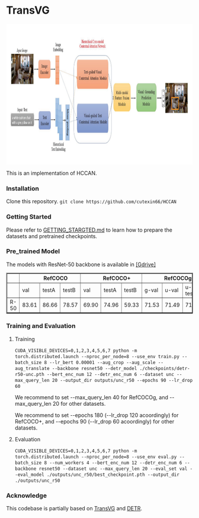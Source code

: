 # TransVG
<p align="center"> <img src='docs/HCCAN.png' align="center" height="380px"> </p>

This is an implementation of HCCAN.

    

### Installation
Clone this repository.
    ```
    git clone https://github.com/cutexin66/HCCAN
    ```



### Getting Started

Please refer to [GETTING_STARGTED.md](docs/GETTING_STARTED.md) to learn how to prepare the datasets and pretrained checkpoints.

### Pre_trained Model 

The models with ResNet-50 backbone is available in [[Gdrive]](https://drive.google.com/drive/folders/1kj-ySKSjUHfBKUywmkS8tkbXidbteOlz?usp=share_link)

<table border="2">
    <thead>
        <tr>
            <th colspan=1> </th>
            <th colspan=3> &nbsp&nbsp&nbsp&nbsp&nbsp&nbsp&nbsp RefCOCO </th>
            <th colspan=3> &nbsp&nbsp&nbsp&nbsp&nbsp&nbsp&nbsp RefCOCO+</th>
            <th colspan=3> &nbsp&nbsp&nbsp&nbsp&nbsp&nbsp&nbsp RefCOCOg</th>
            <th colspan=2> Flickr30k</th>
        </tr>
    </thead>
    <tbody>
    <tr>    
            <td> </td>
            <td>val</td>
            <td>testA</td>
            <td>testB</td>
            <td>val</td>
            <td>testA</td>
            <td>testB</td>
            <td>g-val</td>
            <td>u-val</td>
            <td>u-test</td>
            <td>test</td>
        </tr>
    </tbody>
    <tbody>
    <tr>
            <td> R-50 </td>
            <td>83.61</td>
            <td>86.66</td>
            <td>78.57</td>
            <td>69.90</td>
            <td>74.96</td>
            <td>59.33</td>
            <td>71.53</td>
            <td>71.49</td>
            <td>71.84</td>
            <td>79.47</td>            
        </tr>
    </tbody>
</table>


### Training and Evaluation

1.  Training
    ```
    CUDA_VISIBLE_DEVICES=0,1,2,3,4,5,6,7 python -m torch.distributed.launch --nproc_per_node=8 --use_env train.py --batch_size 8 --lr_bert 0.00001 --aug_crop --aug_scale --aug_translate --backbone resnet50 --detr_model ./checkpoints/detr-r50-unc.pth --bert_enc_num 12 --detr_enc_num 6 --dataset unc --max_query_len 20 --output_dir outputs/unc_r50 --epochs 90 --lr_drop 60
    ```

    We recommend to set --max_query_len 40 for RefCOCOg, and --max_query_len 20 for other datasets. 
    
    We recommend to set --epochs 180 (--lr_drop 120 acoordingly) for RefCOCO+, and --epochs 90 (--lr_drop 60 acoordingly) for other datasets. 

2.  Evaluation
    ```
    CUDA_VISIBLE_DEVICES=0,1,2,3,4,5,6,7 python -m torch.distributed.launch --nproc_per_node=8 --use_env eval.py --batch_size 8 --num_workers 4 --bert_enc_num 12 --detr_enc_num 6 --backbone resnet50 --dataset unc --max_query_len 20 --eval_set val --eval_model ./outputs/unc_r50/best_checkpoint.pth --output_dir ./outputs/unc_r50
    ```

### Acknowledge
This codebase is partially based on [TransVG](https://github.com/djiajunustc/TransVG) and [DETR](https://github.com/facebookresearch/detr).
